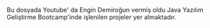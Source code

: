 Bu dosyada Youtube' da Engin Demiroğun vermiş oldu Java Yazılım Geliştirme Bootcamp'inde işlenilen projeler yer almaktadır.
